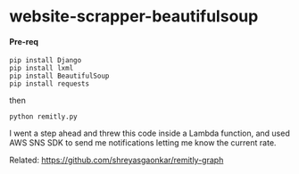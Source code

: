 # website-scrapper-beautifulsoup

#### Pre-req ####
~~~~
pip install Django
pip install lxml
pip install BeautifulSoup
pip install requests
~~~~

then
~~~~
python remitly.py
~~~~

I went a step ahead and threw this code inside a Lambda function, and used AWS SNS SDK to send me notifications letting me know the current rate.

Related: https://github.com/shreyasgaonkar/remitly-graph
